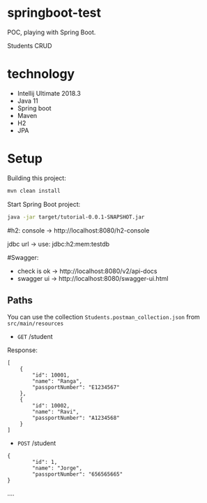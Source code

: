 # springboot-test
POC, playing with Spring Boot. 

Students CRUD

# technology
- Intellij Ultimate 2018.3
- Java 11
- Spring boot
- Maven
- H2
- JPA

# Setup

Building this project:
```bash
mvn clean install
```
Start Spring Boot project:
```bash
java -jar target/tutorial-0.0.1-SNAPSHOT.jar
```

#h2:
console -> http://localhost:8080/h2-console

jdbc url -> use: jdbc:h2:mem:testdb

#Swagger:
- check is ok -> http://localhost:8080/v2/api-docs
- swagger ui -> http://localhost:8080/swagger-ui.html

## Paths
You can use the collection `Students.postman_collection.json` from `src/main/resources`
- `GET` /student

Response:
```
[
    {
        "id": 10001,
        "name": "Ranga",
        "passportNumber": "E1234567"
    },
    {
        "id": 10002,
        "name": "Ravi",
        "passportNumber": "A1234568"
    }
]
```

- `POST` /student
```
{
        "id": 1,
        "name": "Jorge",
        "passportNumber": "656565665"
}
```


....
